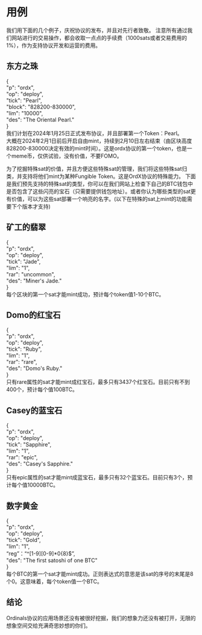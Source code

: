 用例
====


我们用下面的几个例子，庆祝协议的发布，并且对先行者致敬。
注意所有通过我们网站进行的交易操作，都会收取一点点的手续费（1000sats或者交易费用的1%），作为支持协议开发和运营的费用。  


东方之珠
----
{   
  "p": "ordx",  
  "op": "deploy",  
  "tick": "Pearl",  
  "block": "828200-830000",  
  "lim": "10000",  
  "des": "The Oriental Pearl."    
}   
我们计划在2024年1月25日正式发布协议，并且部署第一个Token：Pearl。  
大概在2024年2月1日前后开启自由mint，持续到2月10日左右结束（由区块高度828200-830000决定有效的mint时间）。这是ordx协议的第一个token，也是一个meme币，仅供试验，没有价值，不要FOMO。  
   


为了挖掘特殊sat的价值，并且方便这些特殊sat的管理，我们将这些特殊sat归类，并支持将他们mint为某种Fungible Token。这是OrdX协议的特殊能力。 下面是我们预先支持的特殊sat的类型，你可以在我们网站上检查下自己的BTC钱包中是否包含了这些闪亮的宝石（只需要提供钱包地址）。或者你认为哪些类型的sat更有价值，可以为这些sat部署一个响亮的名字。(以下在特殊的sat上mint的功能需要下个版本才支持)  

矿工的翡翠
----
{  
  "p": "ordx",  
  "op": "deploy",  
  "tick": "Jade",  
  "lim": "1",  
  "rar": "uncommon",  
  "des": "Miner's Jade."  
}  
每个区块的第一个sat才能mint成功，预计每个token值1-10个BTC。


Domo的红宝石
----
{  
  "p": "ordx",  
  "op": "deploy",  
  "tick": "Ruby",  
  "lim": "1",  
  "rar": "rare",  
  "des": "Domo's Ruby."  
}  
只有rare属性的sat才能mint成红宝石，最多只有3437个红宝石。目前只有不到400个，预计每个值100BTC。


Casey的蓝宝石
----
{   
  "p": "ordx",  
  "op": "deploy",  
  "tick": "Sapphire",  
  "lim": "1",  
  "rar": "epic",  
  "des": "Casey's Sapphire."  
}  
只有epic属性的sat才能mint成蓝宝石，最多只有32个蓝宝石。目前只有3个，预计每个值10000BTC。


数字黄金
----
{  
  "p": "ordx",  
  "op": "deploy",  
  "tick": "Gold",  
  "lim": "1",  
  “reg”：“^[1-9][0-9]*0{8}$”,  
  "des": "The first satoshi of one BTC"  
}  
每个BTC的第一个sat才能mint成功。正则表达式的意思是该sat的序号的末尾是8个0。这意味着，每个token值一个BTC。


结论
----
Ordinals协议的应用场景还没有被很好挖掘，我们的想象力还没有被打开，无限的想象空间交给充满奇思妙想的你们。
